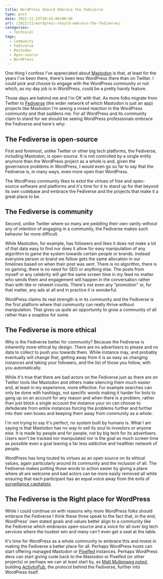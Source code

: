 ```yaml
---
title: WordPress Should Embrace the Fediverse
type: post
date: 2022-11-23T10:43:08+00:00
url: /2022/11/wordpress-should-embrace-the-fediverse/
categories:
  - Technical
tags:
  - Community
  - Fediverse
  - Mastodon
  - Open-source
  - WordPress
---
```


One thing I confess I've appreciated about [Mastodon][1] is that, at least for the years I've been there, there's been less WordPress there than on Twitter. I could pick and choose to engage with the WordPress community or not which, as my day job is in WordPress, could be a pretty handy feature.

Those days are behind me and I'm OK with that. As more folks migrate from Twitter to [Fediverse][2] (the wider network of which Mastodon is just an app) projects like Mastodon I'm seeing a mixed reaction in the WordPress community and that saddens me. For all WordPress and its community claim to stand for we should be seeing WordPress professionals embrace the Fediverse and here's why:
## The Fediverse is open-source

First and foremost, unlike Twitter or other big tech platforms, the Fediverse, including Mastodon, is open-source. It is not controlled by a single entity anymore than the WordPress project as a whole is and, given the governance problems in WordPress, I would even go so far to say that the Fediverse is, in many ways, even more open than WordPress.

The WordPress community likes to extol the virtues of free and open-source software and platforms and it's time for it to stand up for that beyond its own codebase and embrace the Fediverse and the projects that make it a great place to be.

## The Fediverse is community

Second, unlike Twitter where so many are peddling their own vanity without any of intention of engaging in a community, the Fediverse makes such behavior far more difficult.

While Mastodon, for example, has followers and likes it does not make a lot of that data easy to find nor does it allow for easy manipulation of any algorithm to game the system towards certain people or brands. Instead everyone person or brand we follow gets the same allocation in our timelines based on when their post was sent. There is no algorithm, there is no gaming, there is no need for SEO or anything else. The posts from myself or any celebrity will get the same screen time in my feed no matter who sends them and engagement will happen in the conversation rather than with like or retweet counts. There's not even any "promotion" or, for that matter, any ads at all and in practice it is wonderful.

WordPress claims its real strength is in its community and the Fediverse is the first platform where that community can really thrive without manipulation. That gives us quite an opportunity to grow a community of all rather than a soapbox for some.

## The Fediverse is more ethical

Why is the Fediverse better for community? Because the Fediverse is inherently more ethical by design. There are no advertisers to please and no data to collect to push you towards them. While instance may, and probably eventually will change that, getting away from it is as easy as changing instances and taking your followers, and the list of those you follow, with you automatically.

While it's true that there are bad actors on the Fediverse just as there are on Twitter tools like Mastodon and others make silencing them much easier and, at least in my experience, more effective. For example searches can only be done with hashtags, not specific words making it harder for bots to gang up on an account for any reason and when there is a problem, rather than just block a single account the instance your on can choose to defederate from entire instances forcing the problems further and further into their own boxes and keeping them away from community as a whole.

I'm not trying to say it's perfect, no system built by humans is. What I am saying is that Mastodon has no way to sell its soul to investors or anyone else. It is made by people and for people, not by big tech for its advertisers. Users won't be tracked nor manipulated nor is the goal as much screen time as possible even a goal leaving a far less addictive and healthier network of people.

WordPress has long touted its virtues as an open source on its ethical values, again particularly around its community and the inclusion of all. The Fediverse makes putting those words to action easier by giving a place where all are welcome and bad actors can be more easily removed all while ensuring that each participant has an equal voice away from the evils of [surveillance capitalists][3].

## The Fediverse is the Right place for WordPress

While I could continue on with reasons why more WordPress folks should embrace the Fediverse I think these three speak to the fact that, in the end, WordPress' own stated goals and values better align to a community like the Fediverse which embraces open-source and a voice for all over big tech services where the loudest win and many can't even get a seat at the table.

It's time for WordPress as a whole community to embrace this and invest in making the Fediverse a better place for all. Perhaps WordPress hosts can start offering managed Mastodon or [Pixelfed][4] instances. Perhaps WordPress devs can start giving code back to the Mastodon or Pixelfed (or other projects) or perhaps we can at least start by, as [Matt Mullenweg noted][5], building [ActivityPub][6], the protocol behind the Fediverse, further into WordPress itself.

 [1]: https://joinmastodon.org
 [2]: https://en.wikipedia.org/wiki/Fediverse
 [3]: https://en.wikipedia.org/wiki/Surveillance_capitalism
 [4]: https://pixelfed.org
 [5]: https://twitter.com/photomatt/status/1594577983028740096
 [6]: https://activitypub.rocks